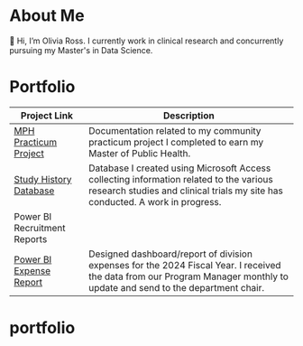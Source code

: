 # About Me
👋 Hi, I’m Olivia Ross. I currently work in clinical research and concurrently pursuing my Master's in Data Science. 

# Portfolio
|Project Link|Description|
|---|---|
|[MPH Practicum Project](https://github.com/liv4data/mph-practicum/blob/17cf2b22a6494baad0335ab25b5c2dfc6ea49fac/README.md)|Documentation related to my community practicum project I completed to earn my Master of Public Health.|
|[Study History Database](https://github.com/liv4data/clinical_studies/blob/90fa7795fac053c30f122aaf04e36f587fcf507c/Study%20History%20Database/Database-README.md)|Database I created using Microsoft Access collecting information related to the various research studies and clinical trials my site has conducted. A work in progress.|
|Power BI Recruitment Reports|
|[Power BI Expense Report](https://github.com/liv4data/clinical_studies/blob/90fa7795fac053c30f122aaf04e36f587fcf507c/expense_report/PowerBI-Expense-Report.pdf)|Designed dashboard/report of division expenses for the 2024 Fiscal Year. I received the data from our Program Manager monthly to update and send to the department chair.|
<!---
liv4data/liv4data is a ✨ special ✨ repository because its `README.md` (this file) appears on your GitHub profile.
You can click the Preview link to take a look at your changes.
--->
# portfolio
